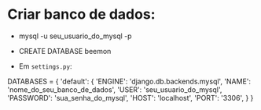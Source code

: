 
# Criar banco de dados:

- mysql -u seu_usuario_do_mysql -p

- CREATE DATABASE beemon

- Em `settings.py`:

DATABASES = {
    'default': {
        'ENGINE': 'django.db.backends.mysql',
        'NAME': 'nome_do_seu_banco_de_dados',
        'USER': 'seu_usuario_do_mysql',
        'PASSWORD': 'sua_senha_do_mysql',
        'HOST': 'localhost',
        'PORT': '3306',
    }
}







